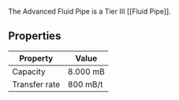 The Advanced Fluid Pipe is a Tier III [[Fluid Pipe]].

## Properties
|Property|Value|
|--------|-----|
|Capacity|8.000 mB|
|Transfer rate|800 mB/t|